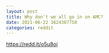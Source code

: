```yaml
--- 
layout: post 
title: Why don't we all go in on AMC? 
date: 2021-06-22 1624387758 
categories: reddit 
--- 
```

https://redd.it/o5u8oi